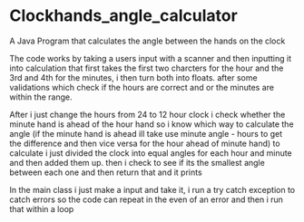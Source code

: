 # Clockhands_angle_calculator
A Java Program that calculates the angle between the hands on the clock

The code works by taking a users input with a scanner and then inputting it into calculation that first takes the first two charcters for the hour and the 3rd and 4th for the 
minutes, i then turn both into floats. after some validations which check if the hours are correct and or the minutes are within the range.

After i just change the hours from 24 to 12 hour clock i check whether the minute hand is ahead of the hour hand so i know which way to calculate the angle 
(if the minute hand is ahead ill take use minute angle - hours to get the difference and then vice versa for the hour ahead of minute hand)
to calculate i just divided the clock into equal angles for each hour and minute and then added them up.
then i check to see if its the smallest angle between each one and then return that and it prints 

In the main class i just make a input and take it, i run a try catch exception to catch errors so the code can repeat in the even of an error and then i run that within a loop
